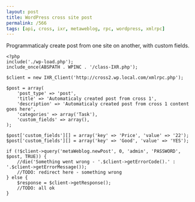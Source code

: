 ```yaml
---
layout: post
title: WordPress cross site post
permalink: /566
tags: [api, cross, ixr, metaweblog, rpc, wordpress, xmlrpc]
---
```


Programmaticaly create post from one site on another, with custom fields.

    <?php
    include('./wp-load.php');
    include_once(ABSPATH . WPINC . '/class-IXR.php');

    $client = new IXR_Client('http://cross2.wp.local.com/xmlrpc.php');

    $post = array(
        'post_type' => 'post',
        'title' => 'Automaticaly created post from cross 1',
        'description' => 'Automaticaly created post from cross 1 content goes here',
        'categories' => array('Task'),
        'custom_fields' => array(),
    );

    $post['custom_fields'][] = array('key' => 'Price', 'value' => '22');
    $post['custom_fields'][] = array('key' => 'Good', 'value' => 'YES');

    if (!$client->query('metaWeblog.newPost', 0, 'admin', 'PASSWORD', $post, TRUE)) {
        //die('Something went wrong - '.$client->getErrorCode().' : '.$client->getErrorMessage());
        //TODO: redirect here - something wrong
    } else {
        $response = $client->getResponse();
        //TODO: all ok
    }
